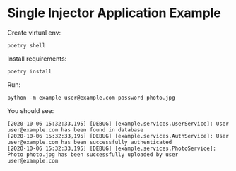 
# Single Injector Application Example


Create virtual env:

```shell
poetry shell
```

Install requirements:


```shell
poetry install
```

Run:

```shell
python -m example user@example.com password photo.jpg
```

You should see:


```shell
[2020-10-06 15:32:33,195] [DEBUG] [example.services.UserService]: User user@example.com has been found in database
[2020-10-06 15:32:33,195] [DEBUG] [example.services.AuthService]: User user@example.com has been successfully authenticated
[2020-10-06 15:32:33,195] [DEBUG] [example.services.PhotoService]: Photo photo.jpg has been successfully uploaded by user user@example.com
```